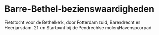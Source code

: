 # Barre-Bethel-bezienswaardigheden
Fietstocht voor de Bethelkerk, door Rotterdam zuid, Barendrecht en Heerjansdam.
21 km
Startpunt bij de Pendrechtse molen/Havenspoorpad
